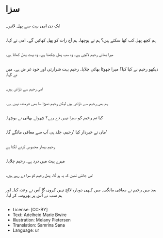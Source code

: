 # سزا

##
ایک دن امی بہت سے پھل لائیں۔

##
ہم کچھ پھل کب کھا سکتے ہیں؟ ہم نے پوچھا۔ ہم آج رات کو پھل کھائیں گے۔ امی نے کہا۔

##
میرا بھائی رحیم لالچی ہے۔ وہ سب پھل چکھتا ہے۔ وہ بہت پھل کھاتا ہے۔

##
دیکھو رحیم نے کیا کیا؟ میرا چھوٹا بھائی چلایا۔ رحیم بہت شرارتی اور خود غر ض ہے۔ میں نے کہا۔

##
امی رحیم سے ناراض ہیں۔

##
ہم بھی رحیم سے ناراض ہیں لیکن رحیم تھوڑا سا بھی شرمندہ نہیں ہے۔

##
کیا تم رحیم کو سزا نہیں دے رہے؟ چھوٹے بھائی نے پوچھا۔

##
ماں نے خبردار کیا 'رحیم، جلد ہی آپ سے معافی مانگے گا۔'

##
رحیم بیمار محسوس کرنے لگتا ہے

##
میرے پیٹ میں درد ہے۔ رحیم چلایا۔

##
امی جانتی تھیں کہ یہ ہو گا۔ پھل رحیم کو سزا دے رہے ہیں۔

##
بعد میں رحیم نے معافی مانگی۔ میں کبھی دوبارہ لالچ نہیں کروں گا اُس نے وعدہ کیا۔ اور ہم سب نے اُس پر بھروسہ کر لیا۔

##
* License: [CC-BY]
* Text: Adelheid Marie Bwire
* Illustration: Melany Pietersen
* Translation: Samrina Sana
* Language: ur
